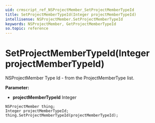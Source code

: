 ```yaml
---
uid: crmscript_ref_NSProjectMember_SetProjectMemberTypeId
title: SetProjectMemberTypeId(Integer projectMemberTypeId)
intellisense: NSProjectMember.SetProjectMemberTypeId
keywords: NSProjectMember, GetProjectMemberTypeId
so.topic: reference
---
```


# SetProjectMemberTypeId(Integer projectMemberTypeId)

NSProjectMember Type Id - from the ProjectMemberType list.

**Parameter:** 
 - **projectMemberTypeId** Integer

```crmscript
NSProjectMember thing;
Integer projectMemberTypeId;
thing.SetProjectMemberTypeId(projectMemberTypeId);
```

